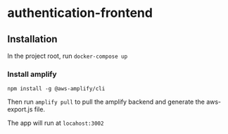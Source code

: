 # authentication-frontend
## Installation
In the project root, run
``docker-compose up``

### Install amplify
``npm install -g @aws-amplify/cli``

Then run
``amplify pull`` to pull the amplify backend and generate the aws-export.js file.

The app will run at ``locahost:3002``
